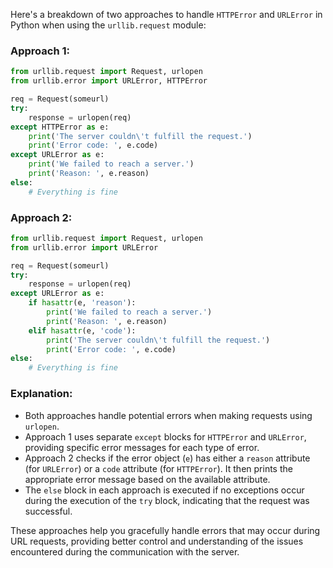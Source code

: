 Here's a breakdown of two approaches to handle `HTTPError` and `URLError` in Python when using the `urllib.request` module:

### Approach 1:
```python
from urllib.request import Request, urlopen
from urllib.error import URLError, HTTPError

req = Request(someurl)
try:
    response = urlopen(req)
except HTTPError as e:
    print('The server couldn\'t fulfill the request.')
    print('Error code: ', e.code)
except URLError as e:
    print('We failed to reach a server.')
    print('Reason: ', e.reason)
else:
    # Everything is fine
```

### Approach 2:
```python
from urllib.request import Request, urlopen
from urllib.error import URLError

req = Request(someurl)
try:
    response = urlopen(req)
except URLError as e:
    if hasattr(e, 'reason'):
        print('We failed to reach a server.')
        print('Reason: ', e.reason)
    elif hasattr(e, 'code'):
        print('The server couldn\'t fulfill the request.')
        print('Error code: ', e.code)
else:
    # Everything is fine
```

### Explanation:
- Both approaches handle potential errors when making requests using `urlopen`.
- Approach 1 uses separate `except` blocks for `HTTPError` and `URLError`, providing specific error messages for each type of error.
- Approach 2 checks if the error object (`e`) has either a `reason` attribute (for `URLError`) or a `code` attribute (for `HTTPError`). It then prints the appropriate error message based on the available attribute.
- The `else` block in each approach is executed if no exceptions occur during the execution of the `try` block, indicating that the request was successful.

These approaches help you gracefully handle errors that may occur during URL requests, providing better control and understanding of the issues encountered during the communication with the server.